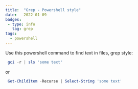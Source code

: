 ```yaml
---
title:  "Grep - Powershell style"
date:   2022-01-09 
badges: 
 - type: info
   tag: grep
tags:
  - powershell  
---
```


Use this powershell command to find text in files, grep style:

```powershell
 gci -r | sls 'some text'
```
 or

```powershell
 Get-ChildItem -Recurse | Select-String 'some text'
```
